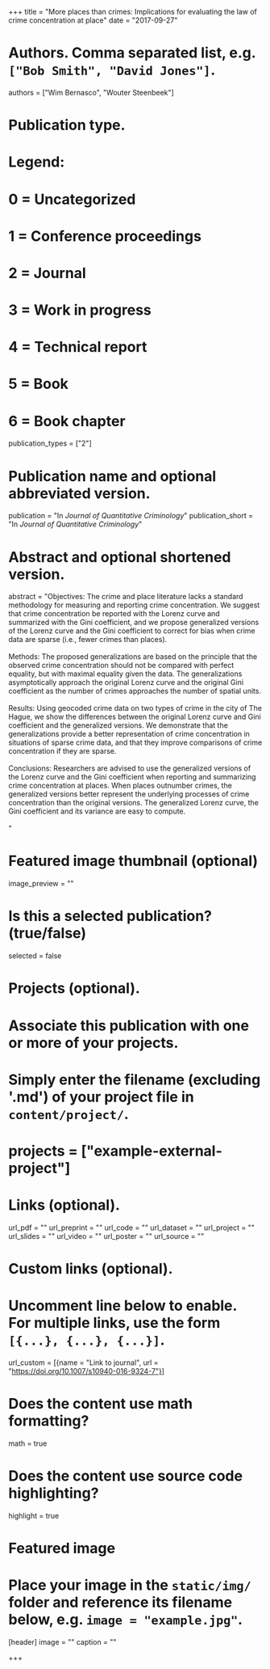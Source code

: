 +++
title = "More places than crimes: Implications for evaluating the law of crime concentration at place"
date = "2017-09-27"

# Authors. Comma separated list, e.g. `["Bob Smith", "David Jones"]`.
authors = ["Wim Bernasco", "Wouter Steenbeek"]

# Publication type.
# Legend:
# 0 = Uncategorized
# 1 = Conference proceedings
# 2 = Journal
# 3 = Work in progress
# 4 = Technical report
# 5 = Book
# 6 = Book chapter
publication_types = ["2"]

# Publication name and optional abbreviated version.
publication = "In *Journal of Quantitative Criminology*"
publication_short = "In *Journal of Quantitative Criminology*"

# Abstract and optional shortened version.
abstract = "Objectives: The crime and place literature lacks a standard methodology for measuring and reporting crime concentration. We suggest that crime concentration be reported with the Lorenz curve and summarized with the Gini coefficient, and we propose generalized versions of the Lorenz curve and the Gini coefficient to correct for bias when crime data are sparse (i.e., fewer crimes than places).<br><br>Methods: The proposed generalizations are based on the principle that the observed crime concentration should not be compared with perfect equality, but with maximal equality given the data. The generalizations asymptotically approach the original Lorenz curve and the original Gini coefficient as the number of crimes approaches the number of spatial units.<br><br>Results: Using geocoded crime data on two types of crime in the city of The Hague, we show the differences between the original Lorenz curve and Gini coefficient and the generalized versions. We demonstrate that the generalizations provide a better representation of crime concentration in situations of sparse crime data, and that they improve comparisons of crime concentration if they are sparse.<br><br>Conclusions: Researchers are advised to use the generalized versions of the Lorenz curve and the Gini coefficient when reporting and summarizing crime concentration at places. When places outnumber crimes, the generalized versions better represent the underlying processes of crime concentration than the original versions. The generalized Lorenz curve, the Gini coefficient and its variance are easy to compute.<br><br>"

# Featured image thumbnail (optional)
image_preview = ""

# Is this a selected publication? (true/false)
selected = false

# Projects (optional).
#   Associate this publication with one or more of your projects.
#   Simply enter the filename (excluding '.md') of your project file in `content/project/`.
# projects = ["example-external-project"]

# Links (optional).
url_pdf = ""
url_preprint = ""
url_code = ""
url_dataset = ""
url_project = ""
url_slides = ""
url_video = ""
url_poster = ""
url_source = ""

# Custom links (optional).
#   Uncomment line below to enable. For multiple links, use the form `[{...}, {...}, {...}]`.
url_custom = [{name = "Link to journal", url = "https://doi.org/10.1007/s10940-016-9324-7"}]

# Does the content use math formatting?
math = true

# Does the content use source code highlighting?
highlight = true

# Featured image
# Place your image in the `static/img/` folder and reference its filename below, e.g. `image = "example.jpg"`.
[header]
image = ""
caption = ""

+++

<!-- More detail can easily be written here using *Markdown* and $\rm \LaTeX$ math code. -->

